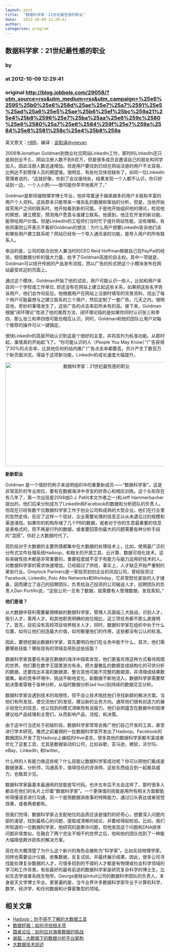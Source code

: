 ```yaml
---
layout: post
title:  "数据科学家：21世纪最性感的职业"
date:   2012-10-09 12:29:41
author: 
categories: program
---
```


## 数据科学家：21世纪最性感的职业
### by 
### at 2012-10-09 12:29:41
### original <http://blog.jobbole.com/29058/?utm_source=rss&utm_medium=rss&utm_campaign=%25e6%2595%25b0%25e6%258d%25ae%25e7%25a7%2591%25e5%25ad%25a6%25e5%25ae%25b6%25ef%25bc%259a21%25e4%25b8%2596%25e7%25ba%25aa%25e6%259c%2580%25e6%2580%25a7%25e6%2584%259f%25e7%259a%2584%25e8%2581%258c%25e4%25b8%259a>

<p>英文原文：<a href="http://hbr.org/2012/10/data-scientist-the-sexiest-job-of-the-21st-century/ar/1">HBR</a>，编译：<a href="http://select.yeeyan.org/view/350859/322105">谈和译@yeeyan</a></p>
<p>2006年Jonathan Goldman到商业社交网站LinkedIn工作，那时的LinkedIn还只是刚创业不久，网站注册人数不到8百万，但是很多成员会邀请自己的朋友和同学加入，因此注册人数迅速增加。但是用户要找到已经在网站注册的用户不太容易，比例达不到管理人员的期望值。很明显，有些社交体验缺失了。如同一位LinkedIn管理者说的，“这就好像，你到了会议接待处，结果发现一个人都不认识，你只好站到一边，一个人小酌­——很可能你早早地离开了。”</p>
<p>Goldman是斯坦福物理学博士毕业，他非常着迷于越来越多的用户关联和丰富的用户个人资料。这些原本只能带来一堆杂乱的数据和笨拙的分析，但是，当他开始探究用户之间的联系时，他开始看到新的可能。于是他开始组织他的理论，检验他的猜想，建立模型，预测用户愿意与谁建立联系。他感到，他正在开发的新功能，能带给用户价值。但是LinkedIn的工程师们当时忙于提升网站性能，没有理睬，有些同事则公开表示不看好Goldman的想法：为什么用户想要LinkedIn告诉他们该和哪些用户建立联系呢？网站已经有一个导入通讯录的功能，能导入用户的所有联系人。</p>
<p>幸运的是，公司的联合创世人兼当时的CEO Reid Hoffman根据自己在PayPal的经验，相信数据分析的强大力量，给予了Goldman高度的自主权。其中一项就是，Goldman可以绕开传统的产品发布流程，而以广告的形式把这个小模块发布在网站最受欢迎的页面上。</p>
<p>通过这个模块，Goldman开始了他的试验，用户可能认识一些人，比如和用户来自同一个学校或工作单位, 却还没有在网站上建立起这些关系，如果把这些名字告诉用户，他们会作何反应。他根据用户在网站上注册时填写的背景资料，找出了每个用户可能最想与之建立联系的三个用户，然后定制了一套广告。几天之内，很明显地，奇妙的事情发生了，这些广告的点击率前所未有的高。接下来，Goldman根据“闭环理论”改进了他的推荐方法，闭环理论指的是如果你同时认识张三和李四，那么张三和李四很可能也相互认识。同时，Goldman和他的团队让用户对每个推荐的操作可以一键搞定。</p>
<p>很快LinkedIn的高层开始认识到这是个很好的主意，并将其列为标准功能。从那时起，事情真的开始起飞了。“你可能认识的人（People You May Know）”广告获得了30%的点击率，比其他任何的站内推广广告点击率都要高，共计产生了数百万个新页面浏览。得益于这项新功能，LinkedIn的成长速度大幅提升。</p>
<p style="text-align:center"><a href="http://blog.jobbole.com/wp-content/uploads/2012/10/DataVisRedCloud.jpg" rel="lightbox[29058]" title="DataVisRedCloud"><img title="DataVisRedCloud" src="http://blog.jobbole.com/wp-content/uploads/2012/10/DataVisRedCloud.jpg" alt="数据科学家：21世纪最性感的职业" width="560" height="328"></a></p>
<p><strong>新新职业</strong><strong></strong></p>
<p>Goldman 是一个很好的例子来说明组织中的重要新成员——“数据科学家”。这是非常高阶的专业岗位，要有在数据海洋中寻宝的好奇心和相应训练。这个头衔存在有几年了，第一次出现是2008由D.J. Patil(本文作者之一)和Jeff Hammerbacher提出的，他们后来分别成为了LinkedIn和Facebook的数据和分析团队的负责人。但现在已经有数千位数据科学家工作于创业公司和成熟的大型企业。他们在行业里的忽然走俏，反应了这样一个现状，企业需要处理的信息正以从未遇见过的规模和渠道涌现。如果你的机构存储了几个PB的数据，或者对于你的生意最重要的信息是表格式的，而不再是行列的数据，或者要回答你最大的问题需要各种分析手段的“混搭”，你赶上大数据时代了。</p>
<p>现阶段对于大数据的主要热情都集中在大数据的处理技术上，比如，使用最广泛的分布式文件处理系统Hadoop，和相关的开源工具、云计算、数据可视化技术。这些突破性技术都是非常重要的，重要程度就不亚于有能力与脑力运用好技术的人。对数据科学家的需求快速增加，已经超过了供给，事实上，人才缺乏开始严重制约某些行业。Greylock Partners是一家投资初创企业的风投公司，曾经投资过Facebook, LinkedIn, Palo Alto Networks和Workday，它非常担忧紧张的人才储备，因而建立了自己的招聘团队，负责给自己投资的公司输送人才。招聘团队的负责人Dan Portillo说，“这些公司一旦有了数据，就需要有人管理数据，发现真知。”</p>
<p><strong>他们是谁？</strong><strong></strong></p>
<p>从大数据中获利需要雇佣稀缺的数据科学家，管理人员面临三大挑战，识别人才，吸引人才，善用人才。和其他职责明确的岗位相比，这三项任务都不那么直接明了。首先，目前没有高校项目培养相关人才，同时，数据科学家在组织中处于什么位置，如何让他们创造最大价值，如何衡量他们的作用，这些都没有公认的标准。</p>
<p>因此，要想挖掘出数据科学家，首先要明白他们在业务中能干什么，其次，他们需要哪些技能？哪些现有的领域会用到这些技能？</p>
<p>数据科学家首要任务是在数据的海洋中探索发现，他们更喜欢用这种方式看待周围的世界。他们要在数字王国里游刃有余，把大量散乱的数据变成结构化的可供分析的数据，还要找出丰富的数据源，整合其他可能不完整的数据源，并清理成结果数据集。新的竞争环境中，挑战不断地变化，新数据不断地流入，数据科学家需要帮助决策者穿梭于各种分析，从临时数据分析(ad hoc)到持续的数据交互分析。</p>
<p>数据科学家会遇到技术的局限性，但不会让技术阻扰他们寻找新颖的解决方案。当他们有所发现，便交流他们的发现，建议新的业务方向。通常他们很有创造力的展示视觉化的信息，也让找到的模式清晰而有说服力。他们会把蕴含在数据中的规律建议给产品经理和主管们，从而影响产品，流程，和决策。</p>
<p>由于这中行当还处于初级阶段，数据科学家常常会推广他们自己开发的工具，甚至进行学术研究。雅虎之前雇佣的一批数据科学家开发出了Hadoop。Facebook的数据团队开发了在Hadoop上编程的Hive语言。很多其他的数据科学家都丰富或者优化了这套工具，尤其是数据驱动的公司，比如谷歌，亚马逊，微软，沃尔玛，eBay，LinkedIn, 和twitter。</p>
<p>什么样的人有能力做这些呢？什么技能让数据科学家成功呢？你可以把他们看成是数据骇客，分析师，沟通高手，值得信任的咨询师，这些东西组合到一起极具威力，也极其少见。</p>
<p>数据科学家最基本最通用的技能是写代码。也许五年后不太会这样了，那时很多人都会在他们的名片上印着“数据科学家”。一个更保值的技能是用所有相关方面都能听得懂语言进行沟通，另一个是用数据讲故事的特殊能力，通过口头表达或者视觉效果，或者两者都有。</p>
<p>但我们觉得，数据科学家占支配地位的品质应该是强烈的好奇心，想要深入问题内部的渴望，找到最核心的问题，提取成清晰的结论，并要经得起检验。比如，我们所知道的一位数据科学家，他研究的是欺诈问题，但他发现这个问题和DNA排序问题非常类似，在融合了两个完全不相干的世界之后，他和他的团队找到了一种能大幅降低欺诈损失的解决方案。</p>
<p>现在你大概清楚了为什么这个新兴的角色会被称为“科学家”。比如实验物理学家，同样也需要设计仪器，收集数据，反复试验，并最终展示结果。因此，很多公司寻找能处理复杂数据的人才，可很多招到的不错的人才都是有物理或社会科学领域的学习和工作背景。有些最好的最有前途的数据科学家是研究复杂科学的博士生，比如生态学或者系统生物学。George是硅谷Intuit公司的数据科学团队的负责人，本身是天文学博士毕业。更普遍的是，当今业界许多数据科学家毕业于计算机科学，数学，经济学，和任何数据和计算密集型的领域。</p>
<h2>相关文章</h2><ul><li><a href="http://blog.jobbole.com/13538/" title="Hadoop：你不得不了解的大数据工具">Hadoop：你不得不了解的大数据工具</a></li><li><a href="http://blog.jobbole.com/12720/" title="数据挖掘：如何寻找相关项">数据挖掘：如何寻找相关项</a></li><li><a href="http://blog.jobbole.com/1241/" title="圆桌论坛：如何应对海量数据的挑战">圆桌论坛：如何应对海量数据的挑战</a></li><li><a href="http://blog.jobbole.com/1235/" title="谢超：大数据下的数据分析平台架构">谢超：大数据下的数据分析平台架构</a></li><li><a href="http://blog.jobbole.com/1196/" title="大数据技术综述">大数据技术综述</a></li></ul>